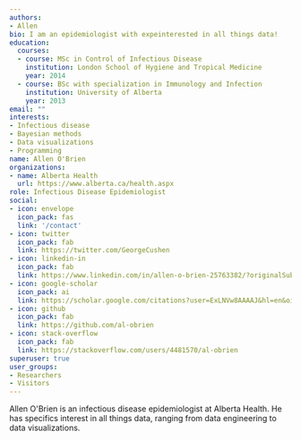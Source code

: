```yaml
---
authors:
- Allen
bio: I am an epidemiologist with expeinterested in all things data!
education:
  courses:
  - course: MSc in Control of Infectious Disease
    institution: London School of Hygiene and Tropical Medicine
    year: 2014
  - course: BSc with specialization in Immunology and Infection
    institution: University of Alberta
    year: 2013
email: ""
interests:
- Infectious disease
- Bayesian methods
- Data visualizations
- Programming
name: Allen O'Brien
organizations:
- name: Alberta Health
  url: https://www.alberta.ca/health.aspx
role: Infectious Disease Epidemiologist
social:
- icon: envelope
  icon_pack: fas
  link: '/contact'
- icon: twitter
  icon_pack: fab
  link: https://twitter.com/GeorgeCushen
- icon: linkedin-in
  icon_pack: fab
  link: https://www.linkedin.com/in/allen-o-brien-25763382/?originalSubdomain=ca
- icon: google-scholar
  icon_pack: ai
  link: https://scholar.google.com/citations?user=ExLNVw8AAAAJ&hl=en&oi=aoJ
- icon: github
  icon_pack: fab
  link: https://github.com/al-obrien
- icon: stack-overflow
  icon_pack: fab
  link: https://stackoverflow.com/users/4481570/al-obrien
superuser: true
user_groups:
- Researchers
- Visitors
---
```


Allen O'Brien is an infectious disease epidemiologist at Alberta Health. He has specifics interest in all things data, ranging from data engineering to data visualizations.
